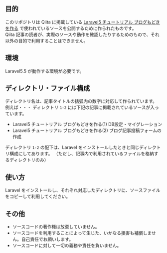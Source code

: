 ## 目的
このリポジトリは Qiita に掲載している [Laravel5 チュートリアル ブログもどきを作る](https://qiita.com/yumgoo17/items/e40e02b3fc3275bd7f23) で使われているソースを公開するために作られたものです。  
Qiita 記事の読者が、実際のソースや動作を確認したりするためのもので、それ以外の目的で利用することはできません。


## 環境
Laravel5.5 が動作する環境が必要です。


## ディレクトリ・ファイル構成
ディレクトリ名は、記事タイトルの括弧内の数字に対応して作られています。  
例えば・・・
ディレクトリ `1-2` には下記の記事に掲載されているソースが入っています。
- Laravel5 チュートリアル ブログもどきを作る(1) DB設定・マイグレーション
- Laravel5 チュートリアル ブログもどきを作る(2) ブログ記事投稿フォームの作成

ディレクトリ `1-2` の配下は、Laravel をインストールしたときと同じディレクトリ構成にしてあります。
（ただし、記事内で利用されているファイルを格納するディレクトリのみ）


## 使い方
Laravel をインストールし、それぞれ対応したディレクトリに、ソースファイルをコピーして利用してください。


## その他
- ソースコードの著作権は放棄していません。
- ソースコードを利用することによって生じた、いかなる損害も補償しません。自己責任でお願いします。
- ソースコードに対して一切の義務や責任を負いません。
